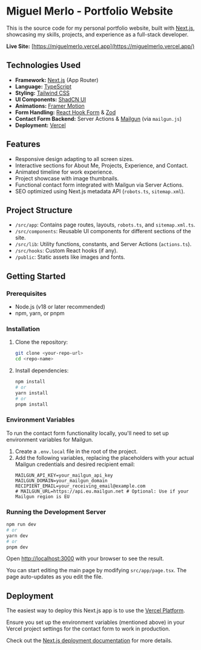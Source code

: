 # Miguel Merlo - Portfolio Website

This is the source code for my personal portfolio website, built with [Next.js](https://nextjs.org/), showcasing my skills, projects, and experience as a full-stack developer.

**Live Site:** [https://miguelmerlo.vercel.app](https://miguelmerlo.vercel.app/)

## Technologies Used

- **Framework:** [Next.js](https://nextjs.org/) (App Router)
- **Language:** [TypeScript](https://www.typescriptlang.org/)
- **Styling:** [Tailwind CSS](https://tailwindcss.com/)
- **UI Components:** [ShadCN UI](https://ui.shadcn.com/)
- **Animations:** [Framer Motion](https://www.framer.com/motion/)
- **Form Handling:** [React Hook Form](https://react-hook-form.com/) & [Zod](https://zod.dev/)
- **Contact Form Backend:** Server Actions & [Mailgun](https://www.mailgun.com/) (via `mailgun.js`)
- **Deployment:** [Vercel](https://vercel.com/)

## Features

- Responsive design adapting to all screen sizes.
- Interactive sections for About Me, Projects, Experience, and Contact.
- Animated timeline for work experience.
- Project showcase with image thumbnails.
- Functional contact form integrated with Mailgun via Server Actions.
- SEO optimized using Next.js metadata API (`robots.ts`, `sitemap.xml`).

## Project Structure

- `/src/app`: Contains page routes, layouts, `robots.ts`, and `sitemap.xml.ts`.
- `/src/components`: Reusable UI components for different sections of the site.
- `/src/lib`: Utility functions, constants, and Server Actions (`actions.ts`).
- `/src/hooks`: Custom React hooks (if any).
- `/public`: Static assets like images and fonts.

## Getting Started

### Prerequisites

- Node.js (v18 or later recommended)
- npm, yarn, or pnpm

### Installation

1.  Clone the repository:
    ```bash
    git clone <your-repo-url>
    cd <repo-name>
    ```
2.  Install dependencies:
    ```bash
    npm install
    # or
    yarn install
    # or
    pnpm install
    ```

### Environment Variables

To run the contact form functionality locally, you'll need to set up environment variables for Mailgun.

1.  Create a `.env.local` file in the root of the project.
2.  Add the following variables, replacing the placeholders with your actual Mailgun credentials and desired recipient email:
    ```
    MAILGUN_API_KEY=your_mailgun_api_key
    MAILGUN_DOMAIN=your_mailgun_domain
    RECIPIENT_EMAIL=your_receiving_email@example.com
    # MAILGUN_URL=https://api.eu.mailgun.net # Optional: Use if your Mailgun region is EU
    ```

### Running the Development Server

```bash
npm run dev
# or
yarn dev
# or
pnpm dev
```

Open [http://localhost:3000](http://localhost:3000) with your browser to see the result.

You can start editing the main page by modifying `src/app/page.tsx`. The page auto-updates as you edit the file.

## Deployment

The easiest way to deploy this Next.js app is to use the [Vercel Platform](https://vercel.com/new?utm_medium=default-template&filter=next.js&utm_source=create-next-app&utm_campaign=create-next-app-readme).

Ensure you set up the environment variables (mentioned above) in your Vercel project settings for the contact form to work in production.

Check out the [Next.js deployment documentation](https://nextjs.org/docs/app/building-your-application/deploying) for more details.
